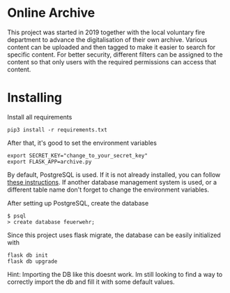 # Online Archive
This project was started in 2019 together with the local voluntary fire department to advance the digitalisation of their own archive. Various content can be uploaded and then tagged to make it easier to search for specific content. For better security, different filters can be assigned to the content so that only users with the required permissions can access that content.

# Installing
Install all requirements
```
pip3 install -r requirements.txt
```

After that, it's good to set the environment variables
```
export SECRET_KEY="change_to_your_secret_key"
export FLASK_APP=archive.py
```

By default, PostgreSQL is used. If it is not already installed, you can follow [these instructions](https://opensource.com/article/17/10/set-postgres-database-your-raspberry-pi). If another database management system is used, or a different table name don't forget to change the environment variables.

After setting up PostgreSQL, create the database
```
$ psql
> create database feuerwehr;
```

Since this project uses flask migrate, the database can be easily initialized with
```
flask db init
flask db upgrade
```

Hint: Importing the DB like this doesnt work. Im still looking to find a way to correctly import the db and fill it with some default values.
